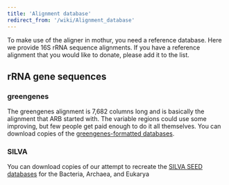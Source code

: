 ```yaml
---
title: 'Alignment database'
redirect_from: '/wiki/Alignment_database'
---
```

To make use of the aligner in mothur, you need a reference database.
Here we provide 16S rRNA sequence alignments. If you have a reference
alignment that you would like to donate, please add it to the list.

## rRNA gene sequences

### greengenes

The greengenes alignment is 7,682 columns long and is basically the
alignment that ARB started with. The variable regions could use some
improving, but few people get paid enough to do it all themselves. You
can download copies of the [greengenes-formatted
databases](greengenes-formatted_databases).

### SILVA

You can download copies of our attempt to recreate the [ SILVA SEED
databases](Silva_reference_files) for the Bacteria, Archaea,
and Eukarya
